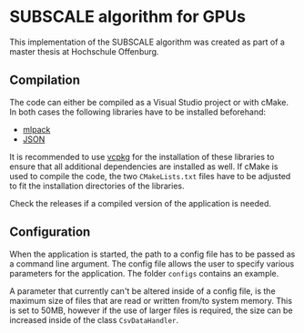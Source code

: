 # SUBSCALE algorithm for GPUs

This implementation of the SUBSCALE algorithm was created as part of a master thesis at Hochschule Offenburg. 

## Compilation
The code can either be compiled as a Visual Studio project or with cMake. In both cases the following libraries have to be installed beforehand:   

* [mlpack](https://github.com/mlpack/mlpack)
* [JSON](https://github.com/nlohmann/json)

It is recommended to use [vcpkg](https://github.com/microsoft/vcpkg) for the installation of these libraries to ensure that all additional dependencies are installed as well. If cMake is used to compile the code, the two `CMakeLists.txt` files have to be adjusted to fit the installation directories of the libraries. 

Check the releases if a compiled version of the application is needed.

## Configuration
When the application is started, the path to a config file has to be passed as a command line argument. The config file allows the user to specify various parameters for the application. The folder `configs` contains an example. 

A parameter that currently can't be altered inside of a config file, is the maximum size of files that are read or written from/to system memory. This is set to 50MB, however if the use of larger files is required, the size can be increased inside of the class `CsvDataHandler`.
